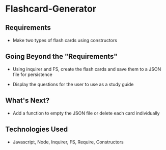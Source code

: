 # Flashcard-Generator

## Requirements
####
- Make two types of flash cards using constructors

## Going Beyond the "Requirements"
####
- Using inquirer and FS, create the flash cards and save them to a JSON file for persistence

- Display the questions for the user to use as a study guide

## What's Next?
####
- Add a function to empty the JSON file or delete each card individually

## Technologies Used
####
- Javascript, Node, Inquirer, FS, Require, Constructors